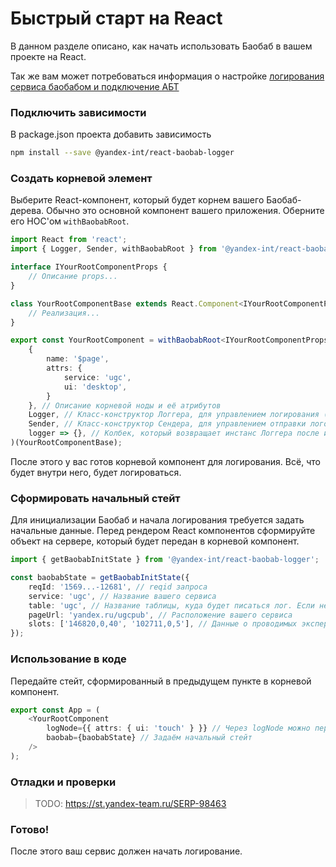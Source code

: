 # Быстрый старт на React

В данном разделе описано, как начать использовать Баобаб в вашем проекте на React.

Так же вам может потребоваться информация о настройке [логирования сервиса баобабом и подключение АБТ](https://wiki.yandex-team.ru/baobab/log-your-service/)

### Подключить зависимости
В package.json проекта добавить зависимость
```bash
npm install --save @yandex-int/react-baobab-logger
```

### Создать корневой элемент
Выберите React-компонент, который будет корнем вашего Баобаб-дерева.
Обычно это основной компонент вашего приложения.
Оберните его HOC'ом `withBaobabRoot`.

```typescript jsx
import React from 'react'; 
import { Logger, Sender, withBaobabRoot } from '@yandex-int/react-baobab-logger';

interface IYourRootComponentProps {
    // Описание props...
}

class YourRootComponentBase extends React.Component<IYourRootComponentProps> {
    // Реализация...
}

export const YourRootComponent = withBaobabRoot<IYourRootComponentProps>(
    {
        name: '$page',
        attrs: {
            service: 'ugc',
            ui: 'desktop',
        }
    }, // Описание корневой ноды и её атрибутов
    Logger, // Класс-конструктор Логгера, для управлением логирования (если подходит стандартный -- используй его)
    Sender, // Класс-конструктор Сендера, для управлением отправки логов на сервер (если подходит стандартный -- используй его)
    logger => {}, // Колбек, который возвращает инстанс Логгера после инициализации (необязательный параметр)
)(YourRootComponentBase);
```
После этого у вас готов корневой компонент для логирования.
Всё, что будет внутри него, будет логироваться.

### Сформировать начальный стейт
Для инициализации Баобаб и начала логирования требуется задать начальные данные.
Перед рендером React компонентов сформируйте объект на сервере, который будет передан в корневой компонент.

```typescript
import { getBaobabInitState } from '@yandex-int/react-baobab-logger';

const baobabState = getBaobabInitState({
    reqId: '1569...-12681', // reqid запроса
    service: 'ugc', // Название вашего сервиса
    table: 'ugc', // Название таблицы, куда будет писаться лог. Если не указан, то значение будет взято из service
    pageUrl: 'yandex.ru/ugcpub', // Расположение вашего сервиса
    slots: ['146820,0,40', '102711,0,5'], // Данные о проводимых экспериментах (необязательный параметр)
});
```

### Использование в коде
Передайте стейт, сформированный в предыдущем пункте в корневой компонент.

```typescript jsx
export const App = (
    <YourRootComponent
        logNode={{ attrs: { ui: 'touch' } }} // Через logNode можно переопределить параметры
        baobab={baobabState} // Задаём начальный стейт
    />
);
```

### Отладки и проверки
> TODO: https://st.yandex-team.ru/SERP-98463

### Готово!
После этого ваш сервис должен начать логирование.
